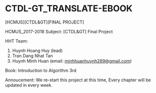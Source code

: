 # CTDL-GT_TRANSLATE-EBOOK
[HCMUS][CTDL&amp;GT][FINAL PROJECT]

HCMUS_2017-2018 Subject: [CTDL&GT] Final Project

HHT Team:
  1. Huynh Hoang Huy (lead)
  2. Tran Dang Nhat Tan
  3. Huynh Minh Huan (email: minhhuanhuynh289@gmail.com)

Book:
  Introduction to Algorithm 3rd

Annoucement: We re-start this project at this time, Every chapter will be updated in every week.
